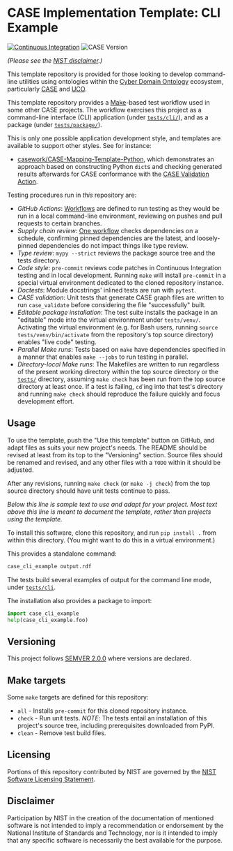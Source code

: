 # CASE Implementation Template: CLI Example

[![Continuous Integration](https://github.com/casework/CASE-Implementation-Template-Python-CLI/actions/workflows/ci.yml/badge.svg)](https://github.com/casework/CASE-Implementation-Template-Python-CLI/actions/workflows/ci.yml)
![CASE Version](https://img.shields.io/badge/CASE%20Version-1.2.0-green)

_(Please see the [NIST disclaimer](#disclaimer).)_

This template repository is provided for those looking to develop command-line utilities using ontologies within the [Cyber Domain Ontology](https://cyberdomainontology.org) ecosystem, particularly [CASE](https://caseontology.org) and [UCO](https://unifiedcyberontology.org).

This template repository provides a [Make](https://en.wikipedia.org/wiki/Make_%28software%29)-based test workflow used in some other CASE projects.  The workflow exercises this project as a command-line interface (CLI) application (under [`tests/cli/`](tests/cli/)), and as a package (under [`tests/package/`](tests/package/)).

This is only one possible application development style, and templates are available to support other styles.  See for instance:

* [casework/CASE-Mapping-Template-Python](https://github.com/casework/CASE-Mapping-Template-Python), which demonstrates an approach based on constructing Python `dict`s and checking generated results afterwards for CASE conformance with the [CASE Validation Action](https://github.com/kchason/case-validation-action).

Testing procedures run in _this_ repository are:

* _GitHub Actions_: [Workflows](.github/workflows/) are defined to run testing as they would be run in a local command-line environment, reviewing on pushes and pull requests to certain branches.
* _Supply chain review_: [One workflow](.github/workflows/supply-chain.yml) checks dependencies on a schedule, confirming pinned dependencies are the latest, and loosely-pinned dependencies do not impact things like type review.
* _Type review_: `mypy --strict` reviews the package source tree and the tests directory.
* _Code style_: `pre-commit` reviews code patches in Continuous Integration testing and in local development.  Running `make` will install `pre-commit` in a special virtual environment dedicated to the cloned repository instance.
* _Doctests_: Module docstrings' inlined tests are run with `pytest`.
* _CASE validation_: Unit tests that generate CASE graph files are written to run `case_validate` before considering the file "successfully" built.
* _Editable package installation_: The test suite installs the package in an "editable" mode into the virtual environment under `tests/venv/`.  Activating the virtual environment (e.g. for Bash users, running `source tests/venv/bin/activate` from the repository's top source directory) enables "live code" testing.
* _Parallel Make runs_: Tests based on `make` have dependencies specified in a manner that enables `make --jobs` to run testing in parallel.
* _Directory-local Make runs_: The Makefiles are written to run regardless of the present working directory within the top source directory or the [`tests/`](tests/) directory, assuming `make check` has been run from the top source directory at least once.  If a test is failing, `cd`'ing into that test's directory and running `make check` should reproduce the failure quickly and focus development effort.


## Usage

To use the template, push the "Use this template" button on GitHub, and adapt files as suits your new project's needs.  The README should be revised at least from its top to the "Versioning" section.  Source files should be renamed and revised, and any other files with a `TODO` within it should be adjusted.

After any revisions, running `make check` (or `make -j check`) from the top source directory should have unit tests continue to pass.

_Below this line is sample text to use and adapt for your project.  Most text above this line is meant to document the template, rather than projects using the template._

To install this software, clone this repository, and run `pip install .` from within this directory.  (You might want to do this in a virtual environment.)

This provides a standalone command:

```bash
case_cli_example output.rdf
```

The tests build several examples of output for the command line mode, under [`tests/cli`](tests/cli/).

The installation also provides a package to import:

```python
import case_cli_example
help(case_cli_example.foo)
```


## Versioning

This project follows [SEMVER 2.0.0](https://semver.org/) where versions are declared.


## Make targets

Some `make` targets are defined for this repository:
* `all` - Installs `pre-commit` for this cloned repository instance.
* `check` - Run unit tests.  *NOTE*: The tests entail an installation of this project's source tree, including prerequisites downloaded from PyPI.
* `clean` - Remove test build files.


## Licensing

Portions of this repository contributed by NIST are governed by the [NIST Software Licensing Statement](LICENSE).


## Disclaimer

Participation by NIST in the creation of the documentation of mentioned software is not intended to imply a recommendation or endorsement by the National Institute of Standards and Technology, nor is it intended to imply that any specific software is necessarily the best available for the purpose.

